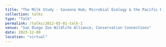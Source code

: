 ```yaml
---
title: "The Milk Study - Savanna Hub; Microbial Ecology & the Pacific Pocket Mouse"
collection: talks
type: "Talk"
permalink: /talks/2012-03-01-talk-1
venue: "San Diego Zoo Wildlife Alliance, Conservation Connections"
date: 2023-12-08
location: "virtual"
---
```

